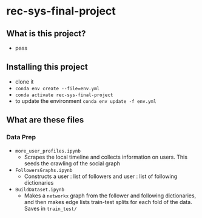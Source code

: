 # rec-sys-final-project

## What is this project?

- pass

## Installing this project
- clone it
- `conda env create --file=env.yml`
- `conda activate rec-sys-final-project`
- to update the environment `` conda env update -f env.yml ``

## What are these files

### Data Prep

- `more_user_profiles.ipynb`
    - Scrapes the local timeline and collects information on users. This seeds the crawling of the social graph
- `FollowersGraphs.ipynb`
    - Constructs a user : list of followers and user : list of following dictionaries
- `BuildDataset.ipynb`
    - Makes a `networkx` graph from the follower and following dictionaries, and then makes edge lists train-test splits for each fold of the data. Saves in `train_test/`
 
